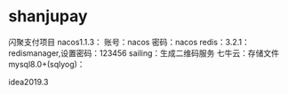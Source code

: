 # shanjupay
闪聚支付项目
nacos1.1.3：
	账号：nacos
	密码：nacos
redis：3.2.1：
	redismanager,设置密码：123456
sailing：生成二维码服务
七牛云：存储文件
mysql8.0+(sqlyog)：

idea2019.3
